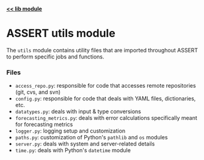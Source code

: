 [__<< lib module__](../README.md)

# ASSERT utils module

The `utils` module contains utility files that are imported throughout
ASSERT to perform specific jobs and functions.

### Files

- `access_repo.py`: responsible for code that accesses remote
  repositories (git, cvs, and svn)
- `config.py`: responsible for code that deals with YAML files,
  dictionaries, etc.
- `datatypes.py`: deals with input & type conversions
- `forecasting_metrics.py`: deals with error calculations specifically
  meant for forecasting metrics
- `logger.py`: logging setup and customization
- `paths.py`: customization of Python's `pathlib` and `os` modules
- `server.py`: deals with system and server-related details
- `time.py`: deals with Python's `datetime` module
